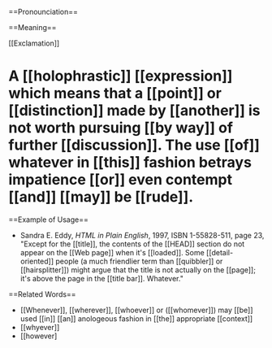 ==Pronounciation==

==Meaning==

[[Exclamation]]

# A [[holophrastic]] [[expression]] which means that a [[point]] or [[distinction]] made by [[another]] is not worth pursuing [[by way]] of further [[discussion]]. The use [[of]] whatever in [[this]] fashion betrays impatience [[or]] even contempt [[and]] [[may]] be [[rude]].

==Example of Usage==
* Sandra E. Eddy, <cite>HTML in Plain English</cite>, 1997, ISBN 1-55828-511, page 23, "Except for the [[title]], the contents of the [[HEAD]] section do not appear on the [[Web page]] when it's [[loaded]]. Some [[detail-oriented]] people (a much friendlier term than [[quibbler]] or [[hairsplitter]]) might argue that the title is not actually on the [[page]]; it's above the page in the [[title bar]]. Whatever."

==Related Words==
* [[Whenever]], [[wherever]], [[whoever]] or ([[whomever]]) may [[be]] used [[in]] [[an]] anologeous fashion in [[the]] appropriate [[context]]
* [[whyever]]
* [[however]